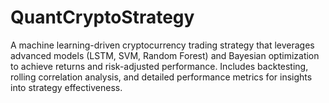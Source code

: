 # QuantCryptoStrategy
A machine learning-driven cryptocurrency trading strategy that leverages advanced models (LSTM, SVM, Random Forest) and Bayesian optimization to achieve returns and risk-adjusted performance. Includes backtesting, rolling correlation analysis, and detailed performance metrics for insights into strategy effectiveness.
